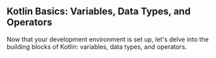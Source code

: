 ## Kotlin Basics: Variables, Data Types, and Operators
Now that your development environment is set up, let's delve into the building blocks of Kotlin: variables, data types, and operators.